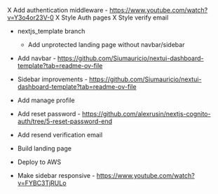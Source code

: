 X Add authentication middleware - https://www.youtube.com/watch?v=Y3o4or23V-0
X Style Auth pages
X Style verify email

- nextjs_template branch

  - Add unprotected landing page without navbar/sidebar

- Add navbar - https://github.com/Siumauricio/nextui-dashboard-template?tab=readme-ov-file
- Sidebar improvements - https://github.com/Siumauricio/nextui-dashboard-template?tab=readme-ov-file
- Add manage profile
- Add reset password - https://github.com/alexrusin/nextjs-cognito-auth/tree/5-reset-password-end
- Add resend verification email
- Build landing page
- Deploy to AWS
- Make sidebar responsive - https://www.youtube.com/watch?v=FYBC3TjRULo
